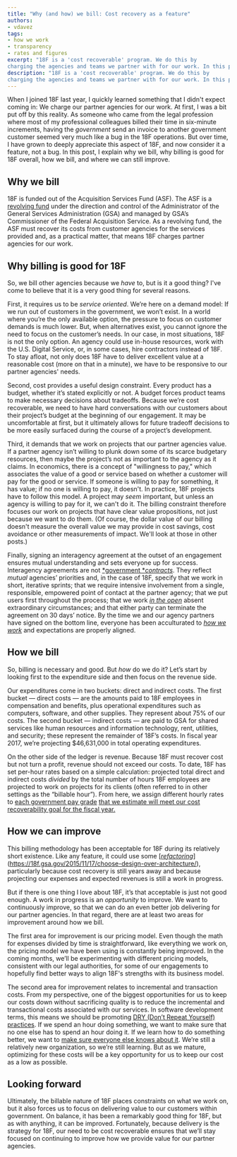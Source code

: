 ```yaml
---
title: "Why (and how) we bill: Cost recovery as a feature"
authors:
- vdavez
tags:
- how we work
- transparency
- rates and figures
excerpt: "18F is a 'cost recoverable' program. We do this by
charging the agencies and teams we partner with for our work. In this post, I explain why we bill, why billing is good for 18F overall, how we bill, and where we can still improve."
description: "18F is a 'cost recoverable' program. We do this by
charging the agencies and teams we partner with for our work. In this post, I explain why we bill, why billing is good for 18F overall, how we bill, and where we can still improve."
---
```


When I joined 18F last year, I quickly learned something that I didn't
expect coming in: We charge our partner agencies for our work. At first,
I was a bit put off by this reality. As someone who came from the legal
profession where most of my professional colleagues billed their time in
six-minute increments, having the *government* send an invoice to
another government customer seemed very much like a bug in the 18F
operations. But over time, I have grown to deeply appreciate this aspect
of 18F, and now consider it a feature, not a bug. In this post, I
explain why we bill, why billing is good for 18F overall, how we bill,
and where we can still improve.

## Why we bill

18F is funded out of the Acquisition Services Fund (ASF). The ASF is a
[revolving fund](http://www.gsa.gov/portal/content/200859) under the
direction and control of the Administrator of the General Services
Administration (GSA) and managed by GSA’s Commissioner of the Federal
Acquisition Service. As a revolving fund, the ASF must recover its costs
from customer agencies for the services provided and, as a practical
matter, that means 18F charges partner agencies for our work.

## Why billing is good for 18F

So, we bill other agencies because we _have_ to, but is it a good
thing? I've come to believe that it is a very good thing for several
reasons.

First, it requires us to be *service oriented*. We’re here on a demand
model: If we run out of customers in the government, we won’t exist. In
a world where you’re the only available option, the pressure to focus on
customer demands is much lower. But, when alternatives exist, you cannot
ignore the need to focus on the customer’s needs. In our case, in most
situations, 18F is not the only option. An agency could use in-house
resources, work with the U.S. Digital Service, or, in some cases, hire
contractors instead of 18F. To stay afloat, not only does 18F have to
deliver excellent value at a reasonable cost (more on that in a minute),
we have to be responsive to our partner agencies' needs.

Second, cost provides a useful design constraint. Every product has a
budget, whether it’s stated explicitly or not. A budget forces product
teams to make necessary decisions about tradeoffs. Because we’re cost
recoverable, we need to have hard conversations with our customers about
their project’s budget at the beginning of our engagement. It may be
uncomfortable at first, but it ultimately allows for future tradeoff
decisions to be more easily surfaced during the course of a project’s
development.

Third, it demands that we work on projects that our partner agencies
value. If a partner agency isn’t willing to plunk down some of its
scarce budgetary resources, then maybe the project’s not as important to
the agency as it claims. In economics, there is a concept of
"willingness to pay," which associates the value of a good or service
based on whether a customer will pay for the good or service. If someone
is willing to pay for something, it has value; if no one is willing to
pay, it doesn't. In practice, 18F projects have to follow this model. A
project may _seem_ important, but unless an agency is willing to pay
for it, we can't do it. The billing constraint therefore focuses our
work on projects that have clear value propositions, not just because we
want to do them. (Of course, the dollar value of our billing doesn't
measure the overall value we may provide in cost savings, cost avoidance
or other measurements of impact. We'll look at those in other posts.)

Finally, signing an interagency agreement at the outset of an engagement
ensures mutual understanding and sets everyone up for success.
Interagency agreements are not [*government
*](https://pages.18f.gov/partnership-playbook/)[*contracts*](https://pages.18f.gov/partnership-playbook/).
They reflect *mutual* agencies’ priorities and, in the case of 18F,
specify that we work in short, iterative sprints; that we require
intensive involvement from a single, responsible, empowered point of
contact at the partner agency; that we put users first throughout the
process; that we work [*in the
open*](https://github.com/18F/open-source-policy) absent extraordinary
circumstances; and that either party can terminate the agreement on 30
days’ notice. By the time we and our agency partners have signed on the
bottom line, everyone has been acculturated to [*how we
work*](https://18f.gsa.gov/tags/how-we-work/) and expectations are
properly aligned.

## How we bill

So, billing is necessary and good. But _how_ do we do it? Let’s start
by looking first to the expenditure side and then focus on the revenue
side.

Our expenditures come in two buckets: direct and indirect costs. The
first bucket — direct costs — are the amounts paid to 18F employees in
compensation and benefits, plus operational expenditures such as
computers, software, and other supplies. They represent about 75% of our
costs. The second bucket — indirect costs — are paid to GSA for shared
services like human resources and information technology, rent,
utilities, and security; these represent the remainder of 18F’s costs.
In fiscal year 2017, we’re projecting \$46,631,000 in total operating
expenditures.

On the other side of the ledger is revenue. Because 18F must recover
cost but not turn a profit, revenue should not exceed our costs. To
date, 18F has set per-hour rates based on a simple calculation:
projected total direct and indirect costs *divided* by the total
number of hours 18F employees are projected to work on projects for its
clients (often referred to in other settings as the “billable hour”).
From here, we assign different hourly rates to [each government pay
grade](https://pages.18f.gov/joining-18f/pay-grades) [that we estimate
will meet our cost recoverability goal for the fiscal
year.](https://pages.18f.gov/joining-18f/pay-grades)

## How we can improve

This billing methodology has been acceptable for 18F during its
relatively short existence. Like any feature, it could use some
[[*refactoring*](https://18f.gsa.gov/2015/11/17/choose-design-over-architecture/)](https://18f.gsa.gov/2015/11/17/choose-design-over-architecture/),
particularly because cost recovery is still years away and because
projecting our expenses and expected revenues is still a work in
progress.

But if there is one thing I love about 18F, it’s that acceptable is just
not good enough. A work in progress is an *opportunity* to improve. We
want to continuously improve, so that we can do an even better job
delivering for our partner agencies. In that regard, there are at least
two areas for improvement around how we bill.

The first area for improvement is our pricing model. Even though the
math for expenses divided by time is straightforward, like everything we
work on, the pricing model we have been using is constantly being
improved. In the coming months, we’ll be experimenting with different
pricing models, consistent with our legal authorities, for some of our
engagements to hopefully find better ways to align 18F's strengths with
its business model.

The second area for improvement relates to incremental and transaction
costs. From my perspective, one of the biggest opportunities for us to
keep our costs down without sacrificing quality is to reduce the
incremental and transactional costs associated with our services. In
software development terms, this means we should be promoting [DRY
(Don’t Repeat Yourself)
practices](https://en.wikipedia.org/wiki/Don%27t_repeat_yourself). If
we spend an hour doing something, we want to make sure that no one else
has to spend an hour doing it. If we learn how to do something better,
we want to [make sure everyone else knows about
it](https://pages.18f.gov/guides/). We’re still a relatively new
organization, so we’re still learning. But as we mature, optimizing for
these costs will be a key opportunity for us to keep our cost as a low
as possible.

## Looking forward

Ultimately, the billable nature of 18F places constraints on what we
work on, but it also forces us to focus on delivering value to our
customers within government. On balance, it has been a remarkably good
thing for 18F, but as with anything, it can be improved. Fortunately,
because delivery is the strategy for 18F, our need to be cost
recoverable ensures that we’ll stay focused on continuing to improve how
we provide value for our partner agencies.
